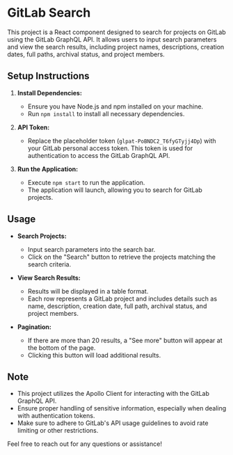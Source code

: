 # GitLab Search

This project is a React component designed to search for projects on GitLab using the GitLab GraphQL API. It allows users to input search parameters and view the search results, including project names, descriptions, creation dates, full paths, archival status, and project members.

## Setup Instructions

1. **Install Dependencies:**
   - Ensure you have Node.js and npm installed on your machine.
   - Run `npm install` to install all necessary dependencies.

2. **API Token:**
   - Replace the placeholder token (`glpat-PoBNDC2_T6fyGTyjj4Dp`) with your GitLab personal access token. This token is used for authentication to access the GitLab GraphQL API.

3. **Run the Application:**
   - Execute `npm start` to run the application.
   - The application will launch, allowing you to search for GitLab projects.

## Usage

- **Search Projects:**
  - Input search parameters into the search bar.
  - Click on the "Search" button to retrieve the projects matching the search criteria.

- **View Search Results:**
  - Results will be displayed in a table format.
  - Each row represents a GitLab project and includes details such as name, description, creation date, full path, archival status, and project members.

- **Pagination:**
  - If there are more than 20 results, a "See more" button will appear at the bottom of the page.
  - Clicking this button will load additional results.

## Note

- This project utilizes the Apollo Client for interacting with the GitLab GraphQL API.
- Ensure proper handling of sensitive information, especially when dealing with authentication tokens.
- Make sure to adhere to GitLab's API usage guidelines to avoid rate limiting or other restrictions.

Feel free to reach out for any questions or assistance!

